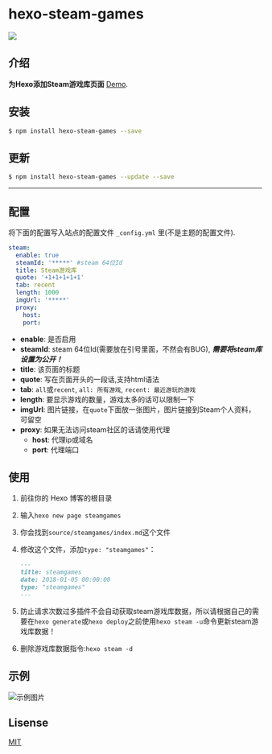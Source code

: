 # hexo-steam-games

![](https://nodei.co/npm/hexo-steam-games.png?downloads=true&downloadRank=true&stars=true)

## 介绍

**为Hexo添加Steam游戏库页面** [Demo](https://blog.hclonely.com/steamgames/).

## 安装

```bash
$ npm install hexo-steam-games --save
```

## 更新

```bash
$ npm install hexo-steam-games --update --save
```

------------

## 配置

将下面的配置写入站点的配置文件 `_config.yml` 里(不是主题的配置文件).

``` yaml
steam:
  enable: true
  steamId: '*****' #steam 64位Id
  title: Steam游戏库
  quote: '+1+1+1+1+1'
  tab: recent
  length: 1000
  imgUrl: '*****'
  proxy:
    host:
    port:
```

- **enable**: 是否启用
- **steamId**: steam 64位Id(需要放在引号里面，不然会有BUG), ***需要将steam库设置为公开！***
- **title**: 该页面的标题
- **quote**: 写在页面开头的一段话,支持html语法
- **tab**: `all`或`recent`, `all: 所有游戏`, `recent: 最近游玩的游戏`
- **length**: 要显示游戏的数量，游戏太多的话可以限制一下
- **imgUrl**: 图片链接，在`quote`下面放一张图片，图片链接到Steam个人资料，可留空
- **proxy**: 如果无法访问steam社区的话请使用代理
  - **host**: 代理ip或域名
  - **port**: 代理端口

## 使用

1. 前往你的 Hexo 博客的根目录
2. 输入`hexo new page steamgames`
3. 你会找到`source/steamgames/index.md`这个文件
4. 修改这个文件，添加`type: "steamgames"`：

    ```markdown
    ---
    title: steamgames
    date: 2018-01-05 00:00:00
    type: "steamgames"
    ---
    ```

5. 防止请求次数过多插件不会自动获取steam游戏库数据，所以请根据自己的需要在`hexo generate`或`hexo deploy`之前使用`hexo steam -u`命令更新steam游戏库数据！
6. 删除游戏库数据指令:`hexo steam -d`

## 示例

![示例图片](https://github.com/HCLonely/hexo-steam-games/raw/master/example.png)

## Lisense

[MIT](https://github.com/HCLonely/hexo-steam-games/blob/master/LICENSE)
